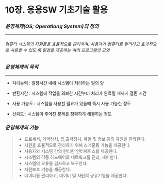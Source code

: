 # 10장. 응용SW 기초기술 활용 

### **_운영체제(OS; Operationg System)의 정의_**

***

###### 	컴퓨터 시스템의 자원들을 효율적으로 관리하며, 사용자가 컴퓨터를 편리하고 효과적으로 사용할 수 있도	록 환경을 제공하는 여러 프로그램의 모임

### _운영체제의 목적_

***

* 처리능력 : 일정시간 내에 시스템이 처리하는 일의 양

* 반환시간 : 시스템에 작업을 의뢰한 시간부터 처리가 완료될 때까지 걸린 시간

* 사용 가능도 : 시스템을 사용할 필요가 있을때 즉시 사용 가능한 정도

* 신뢰도 : 시스템이 주어진 문제를 정확하게 해결하는 정도

### _운영체제의 기능_

> * 프로세서, 기억장치, 입,출력장치, 파일 및 정보 등의 자원을 관리한다.
> * 자원을 효율적으로 관리하기 위해 스케줄링 기능을 제공한다.
> * 사용자와 시스템 간의 편리한 인터페이스를 제공한다.
> * 시스템의 각종 하드웨어와 네트워크를 관리, 제어한다.
> * 시스템의 오류를 검사하고 복구한다.
> * 자원보호 기능을 제공한다.
> * 데이터를 관리하고, 데이터 및 자원의 공유기능을 제공한다.




